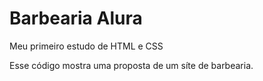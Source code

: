 # Barbearia Alura

Meu primeiro estudo de HTML e CSS

Esse código mostra uma proposta de um síte de barbearia.
